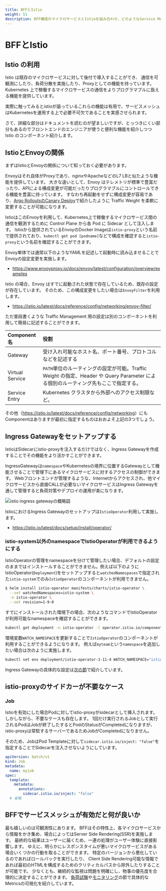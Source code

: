 ```yaml
---
title: BFFとIstio
weight: 51
description: BFF構成のマイクロサービスとIstioを組み合わせ、どのようなService Meshがあるか紹介します。
---
```


# BFFとIstio

## Istio の利用

Istio は既存のマイクロサービスに対して後付で導入することができ、
通信を可観測にしたり、負荷分散を実施したり、Proxyとしての機能を持っています。
Kubernetes 上で稼働するマイクロサービスの通信をよりプログラマブルに扱える機能を提供しています。

実際に触ってみるとistioが謳っているこれらの機能は有用で、サービスメッシュはKubernetesを運用する上で必要不可欠であることを実感させられます。

さて、詳細な部分はドキュメントを読むのが望ましいですが、とっつきにくい部分もあるのでフロントエンドのエンジニアが使うと便利な機能を紹介しつつ
Istio のコンポーネント紹介します。

## IstioとEnvoyの関係

まずはIstioとEnvoyの関係について知っておく必要があります。

Envoyはそれ自体がProxyであり、nginxやApacheなどのL7 LBと似たような機能を提供しています。
大きな違いとして、Envoy はテレメトリが標準で豊富だったり、APIによる構成変更が可能だったりプログラマブルにコントロールできる機能を豊富に持っています。
すなわち再起動をせずに構成変更が容易であり、[Argo RolloutsのCanary Deploy](../../ci/argo-rollouts/#canary-deployを実施する)で紹介したように Traffic Weight を柔軟に変更することが可能になります。

IstioはこのEnvoyを利用して、Kubernetes上で稼働するマイクロサービス間の通信を観測するために Control Plane から各 Pod に Sidecar として注入します。
Istioから提供されているEnvoyのDocker Imageは`istio-proxy`という名前で提供されており、`kubectl get pod [podname]`などで構成を確認すると`istio-proxy`という名前を確認することができます。

Envoy単体では通常以下のようなYAMLを記述して起動時に読み込ませることでEnvoyの設定変更を実施します。

- https://www.envoyproxy.io/docs/envoy/latest/configuration/overview/examples

Istio の場合、Envoy はすでに起動された状態で存在しているため、既存の設定が存在しています。
そのため、この構成変更をしたい場合は`EnvoyFilter`を利用します。

- https://istio.io/latest/docs/reference/config/networking/envoy-filter/

ただ普段書くような Traffic Management 用の設定は別のコンポーネントを利用して簡易に記述することができます。

| Component 名    | 役割                                                                                                                                |
| :-------------- | :---------------------------------------------------------------------------------------------------------------------------------- |
| Gateway         | 受け入れ可能なホスト名、ポート番号、プロトコルなどを記述する                                                                        |
| Virtual Service | `PATH`単位のルーティングの設定が可能。Traffic Weight の指定、Header や Query Parameter による個別のルーティング先もここで指定する。 |
| Service Entry   | Kubernetes クラスタから外部へのアクセス制限など。                                                                                   |

その他（<https://istio.io/latest/docs/reference/config/networking>）にもComponentはありますが最初に指定するものはおおよそ上記の3つでしょう。

## Ingress Gatewayをセットアップする

IstioはSidecarにistio-proxyを注入するだけではなく、Ingress Gatewayを作成することでその機能をより活かすことができます。

IngressGatewayは`namespace`やKubernetesの境界に位置するGatewayとして機能させることで管理下にあるマイクロサービスに対するアクセスの制御ができます。
Webフロントエンドが管理するような、Internetからアクセスされ、他マイクロサービスから直接CALLが必要ないマイクロサービスはIngress Gatewayを通して管理すると負荷対策やデプロイの運用が楽になります。

![istio ingress gatewayの概略図](../istio-ingress-gateway.svg)

IstioにおけるIngress Gatewayのセットアップは`IstioOperator`利用して実施します。

* https://istio.io/latest/docs/setup/install/operator/

### istio-system以外のnamespaceでIstioOperatorが利用できるようにする

IstioOperatorの管理をnamespaceを分けて管理したい場合、デフォルトの設定のままではインストールすることができません。例えば以下のようにIstioOperator(`Deployment`)をセットアップすると`watchedNamespaces`で指定された`istio-system`でのみ`IstioOperator`のコンポーネントが利用できません。

```bash
$ helm install istio-operator manifests/charts/istio-operator \
  --set watchedNamespaces=istio-system \
  -n istio-operator \
  --set revision=1-9-0
```

すでにインストールされた環境下の場合、次のようなコマンドでIstioOperatorが利用可能なnamespaceを確認することができます。

```bash
kubectl get deployment -n istio-operator -l operator.istio.io/component=IstioOperator -o yaml | grep -A1 "name: WATCH_NAMESPACE"
```

環境変数`WATCH_NAMESPACE`を更新することで`IstioOperator`のコンポーネントが利用することができるようになります。
例えば`myteam`という`namespace`を追加したい場合は次のように実施します。

```bash
kubectl set env deployment/istio-operator-1-11-4 WATCH_NAMESPACE="istio-system,myteam" -n istio-operator
```

Ingress Gatewayの具体的な設定は[次の節](../../service-mesh/traffic-management)で紹介しています。

## istio-proxyのサイドカーが不要なケース

### Job

Istioを有効にした場合Podに対してistio-proxyがsidecarとして挿入されます。
しかしながら、不要なケースも存在します。
1回だけ実行されるJobとして実行されるPodはJobが終了したするとPodのStatusがCompletedになりますが、istio-proxyは常駐するサーバーであるためJobがCompletedになりません。

そのため、JobはPod Templateに対して`sidecar.istio.io/inject: "false"`を指定することでSidecarを注入させないようにしています。

```yaml
apiVersion: batch/v1
kind: Job
metadata:
  name: myjob
spec:
  template:
    metadata:
      annotations:
        sidecar.istio.io/inject: "false"
  # 省略
```

## BFFでサービスメッシュが有効だと何が良いか

最も嬉しいのは可観測性にあります。
BFFはその特性上、各マイクロサービスから情報をかき集め、場合によってはServer Side Rendering(SSR)を実施します。
最終的な結果はユーザーに届くため、一連の処理がユーザー体験に直接影響します。
ゆえに、明らかにレスポンスタイムが悪いマイクロサービスがある場合いくつかの行動を取ることができます。
特定のバージョンから悪化しているのであればロールバックを実行したり、
Client Side Rendering可能な情報であれば最初のHTMLを構成するためのクリティカルパスから除外したりすることが可能です。
少なくとも、継続的な監視は問題を明確にし、物事の優先度を合理的に決定することができます。
[負荷試験](../../performance/load-test)や[モニタリング](../../performance/monitoring)の節で具体的なMetricsの可視化を紹介しています。
